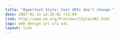 ```yaml
---
title: "Hypertext Style: Cool URIs don't change."
date: 2007-01-15 12:26:01 +11:00
link: http://www.w3.org/Provider/Style/URI.html
tags: web design url uri w3c
layout: link
---
```

